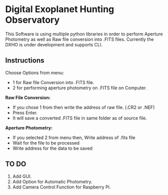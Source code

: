 # Digital Exoplanet Hunting Observatory

This Software is using multiple python libraries in order to perform Aperture Photometry as well as Raw file conversion into .FITS files.
Currently the DXHO is under development and supports CLI.

## Instructions



Choose Options from menu:

 - 1 for Raw file Conversion into .FITS file.
 - 2 for performing aperture photometry on .FITS file on Computer.

**Raw File Conversion:**

 - If you chose 1 from then write the address of raw file. (.CR2 or
   .NEF)
 - Press Enter.
 - It will save a converted .FITS file in same folder as of source file.

**Aperture Photometry:**

 - If you selected 2 from menu then, Write address of .fits file
 - Wait for the file to be processed
 - Write address for the data to be saved

## TO DO

 1. Add GUI.
 2. Add Option for Automatic Photometry.
 3. Add Camera Control Function for Raspberry Pi.

